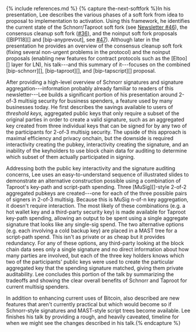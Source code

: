 {% include references.md %}
{% capture the-next-softfork %}In his presentation, Lee describes the various phases
  of a soft fork from idea to proposal to implementation to activation.
  Using this framework, he identifies the current state of the
  Schnorr/Taproot soft fork (see [Newsletter #46][newsletter #46 taproot]), the consensus
  cleanup soft fork ([#36][Newsletter #36 cc]), and the noinput soft fork
  proposals ([BIP118][] and [bip-anyprevout], see [#47][Newsletter
  #47 apo]).  Although later in the presentation he provides an overview of
  the consensus cleanup soft fork (fixing several non-urgent problems
  in the protocol) and the noinput proposals (enabling new features for
  contract protocols such as the [Eltoo][] layer for LN), his talk---and
  this summary of it---focuses on the combined [bip-schnorr][],
  [bip-taproot][], and [bip-tapscript][] proposal.

  After providing a high-level overview of Schnorr signatures and
  signature aggregation---information probably already familiar to
  readers of this newsletter---Lee builds a significant portion of his
  presentation around 2-of-3 multisig security for business
  spenders, a feature used by many businesses today.  He first
  describes the savings available to users of *threshold keys,*
  aggregated public keys that only require a subset of the original
  parties in order to create a valid signature, such as an aggregated
  key created from three individual keys that can be signed for by any
  two of the participants for 2-of-3 multisig security.  The upside of
  this approach is maximal efficiency and privacy onchain, but the
  downside is required interactivity creating the pubkey,
  interactivity creating the signature, and an inability of the
  keyholders to use block chain data for auditing to determine which
  subset of them actually participated in signing.

  Addressing both the public key interactivity and the signature
  auditing concerns, Lee uses an easy-to-understand sequence of illustrated slides to demonstrate an alternative construction possible
  using a combination of Taproot's key-path and script-path spending.
  Three [MuSig][]-style 2-of-2 aggregated pubkeys are created---one
  for each of the three possible pairs of signers in 2-of-3 multisig.
  Because this is MuSig n-of-n key aggregation, it doesn't require
  interaction.  The most likely of these combinations (e.g.  a hot
  wallet key and a third-party security key) is made available for
  Taproot key-path spending, allowing an output to be spent using a
  single aggregate signature that looks like any single-sig spend.
  The two alternative options (e.g. each involving a cold backup key)
  are placed in a MAST tree for a script-path spend.  This isn't as
  private or as cheap but it provides redundancy.  For any of these
  options, any third-party looking at the block chain data sees only a
  single signature and no direct information about how many parties
  are involved, but each of the three key holders knows which two of
  the participants' public keys were used to create the particular
  aggregated key that the spending signature matched, giving them
  private auditability.  Lee concludes this portion of the talk by
  summarizing the tradeoffs and showing the clear overall benefits of
  Schnorr and Taproot for current multisig spenders.

  In addition to enhancing current uses of Bitcoin, also described are
  new features that aren't currently practical but which would become
  so if Schnorr-style signatures and MAST-style script trees become
  available.  Lee finishes his talk by providing a rough, and heavily
  caveated, timeline for when we might see the changes described in
  his talk.{% endcapture %}

[newsletter #36 cc]: /en/newsletters/2019/03/05/#cleanup-soft-fork-proposal
[newsletter #46 taproot]: /en/newsletters/2019/05/14/#overview-of-the-taproot--tapscript-proposed-bips
[newsletter #47 apo]: /en/newsletters/2019/05/21/#proposed-anyprevout-sighash-modes
